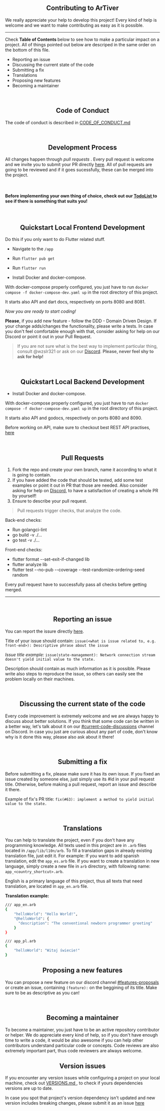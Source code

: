<h2 align="center"> Contributing to ArTiver </h2>

We really appreciate your help to develop this project! 
Every kind of help is welcome and we want to make contributing as easy as it is possible.

---

Check <b> Table of Contents </b> below to see how to make a particular impact on a project.
All of things pointed out below are descriped in the same order on the bottom of this file.
* Reporting an issue
* Discussing the current state of the code
* Submitting a fix
* Translations   
* Proposing new features
* Becoming a maintainer

<br>

<h2 align="center"> Code of Conduct </h2>

The code of conduct is described in <a href="https://github.com/wzslr321/artiver/blob/main/CODE_OF_CONDUCT.md"> CODE_OF_CONDUCT.md </a>

<br> 
                                       
<h2 align="center"> Development Process </h2> 

All changes happen through <i> pull requests </i>. Every pull request is welcome and we invite you to submit your PR directly <a href="https://github.com/wzslr321/artiver/pulls"> here</a>. 
All of pull requests are going to be reviewed and if it goes sucessfully, these can be merged into the project.

<br>

#### Before implementing your own thing of choice, check out our <a href="https://github.com/wzslr321/artiver/projects/1"> TodoList </a> to see if there is something that suits you! 

<br> 

<h2 align="center"> Quickstart Local Frontend Development </h2>

Do this if you only want to do Flutter related stuff.

* Navigate to the `/app`
* Run `flutter pub get`
* Run `flutter run`
  
* Install Docker and docker-compose.

With docker-compose properly configured, you just have to run `docker compose -f docker-compose-dev.yaml up` in the root directory of this project.

It starts also API and dart docs, respectively on ports 8080 and 8081.

<i> Now you are ready to start coding! </i>

<b> Please</b>, if you add new feature - follow the DDD - Domain Driven Design. If your change adds/changes the functionality, please write a tests. In case you
don't feel comfortable enough with that, consider asking for help on our Discord or point it out in your Pull Request.

> If you are not sure what is the best way to implement particular thing, consult @wzslr321 or ask on our
<a href="https://discord.gg/cdSAMKuKwH"> Discord</a>. <b> Please, never feel shy to ask for help! </b>

<br>

<h2 align="center"> Quickstart Local Backend Development </h2>

* Install Docker and docker-compose.

With docker-compose properly configured, you just have to run `docker compose -f docker-compose-dev.yaml up` in the root directory of this project.

It starts also API and godocs, respectively on ports 8080 and 8090. 

Before working on API, make sure to checkout best REST API practises, <a href="https://stackoverflow.blog/2020/03/02/best-practices-for-rest-api-design/"> here </a>

<br>

<h2 align="center"> Pull Requests </h2>

1. Fork the repo and create your own branch, name it according to what it is going to contain. 
2. If you have added the code that should be tested, add some test examples or point it out in PR that those are needed. Also consider asking for help on 
<a href="https://discord.gg/CSkuazRqKG"> Discord</a>, to have a satisfaction of creating a whole PR by yourself!
3. Ensure to describe your pull request.

> Pull requests trigger checks, that analyze the code. 

Back-end checks: 
*  Run golangci-lint
*  go build -v ./...
*  go test -v ./...

Front-end checks: 
* flutter format --set-exit-if-changed lib
* flutter analyze lib
* flutter test --no-pub --coverage --test-randomize-ordering-seed random

Every pull request have to successfully pass all checks before getting merged. 

---

<br>

<h2 align="center"> Reporting an issue </h2> 

You can report the issure directly <a href="https://github.com/wzslr321/ativer/issues/new"> here</a>.

Title of your issue should contain: `issue(<what is issue related to, e.g. front-end>): Descriptive phrase about the issue`

<i> Issue title example: </i> `issue(state-management): Network connection stream doesn't yield initial value to the state.`

Description should contain as much information as it is possible. Please write also steps to reproduce the issue, so others can easily see the problem locally on their machines.

<br> 

<h2 align="center"> Discussing the current state of the code </h2>

Every code improvement is extremely welcome and we are always happy to discuss about better solutions. If you think that some code can be written in a better way, 
let's talk about it on our [#current-code-discussions](https://discord.gg/CSkuazRqKG) channel on Discord. In case you just are curious about any part of code, don't know
why is it done this way, please also ask about it there!

<br> 

<h2 align="center"> Submitting a fix </h2> 

Before submitting a fix, please make sure it has its own issue. If you fixed an issue created by someone else, just simply use its #id in your pull request title.
Otherwise, before making a pull request, report an issue and describe it there. 

Example of fix's PR title: `fix(#63): implement a method to yield initial value to the state.`

<br>

<h2 align="center"> Translations </h2>

You can help to translate the project, even if you don't have any programming knowledge. 
All texts used in this project are in `.arb` files located in `/app/lib/l10n/arb`.
To fill a translation gaps in already existing translation file, just edit it.
For example: If you want to add spanish translation, edit the `app_es.arb` file.
If you want to create a translation in new language, simply create a new file in `arb` directory,
with following name: `app_<country_shortcut>.arb`.

English is a primary language of this project, thus all texts that need translation, are 
located in `app_en.arb` file. 

<b> Translation example: </b>

```bash
/// app_en.arb
{
    "helloWorld": "Hello World!",
    "@helloWorld": {
      "description": "The conventional newborn programmer greeting"
    }
}

/// app_pl.arb
{
    "helloWorld": "Witaj świecie!"
}
```

<h2 align="center"> Proposing a new features </h2>

You can propose a new feature on our discord channel [#features-proposals](https://discord.gg/NqsCHwFFnQ) or create an issue, containing `(feature):` on the beggining of 
its title. Make sure to be as descriptive as you can! 

<br> 

<h2 align="center"> Becoming a maintainer </h2>

To become a maintainer, you just have to be an active repository contributor or helper. We do appreciate every kind of help, so if you don't have enough time to write
a code, it would be also awesome if you can help other contributors understand particular code or concepts. Code reviews are also extremely important part, thus code reviewers
are always welcome. 

<h2 align="center"> Version issues </h2>

If you encounter any version issues while configuring a project on your local machine,
check out <a href="https://github.com/wzslr321/artiver/blob/main/VERSIONS.md"> VERSIONS.md </a>,
to check if yours dependencies versions are up to date. 

In case you spot that project's version dependency isn't updated and new version 
includes breaking changes, please submit it as an issue <a href="https://github.com/wzslr321/ativer/issues/new"> here</a> 